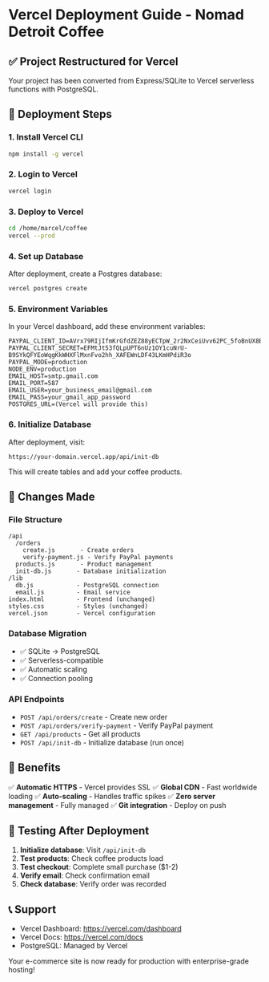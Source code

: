 # Vercel Deployment Guide - Nomad Detroit Coffee

## ✅ Project Restructured for Vercel

Your project has been converted from Express/SQLite to Vercel serverless functions with PostgreSQL.

## 🚀 Deployment Steps

### 1. Install Vercel CLI
```bash
npm install -g vercel
```

### 2. Login to Vercel
```bash
vercel login
```

### 3. Deploy to Vercel
```bash
cd /home/marcel/coffee
vercel --prod
```

### 4. Set up Database
After deployment, create a Postgres database:
```bash
vercel postgres create
```

### 5. Environment Variables
In your Vercel dashboard, add these environment variables:

```
PAYPAL_CLIENT_ID=AVrx79RIjIfmKrGfdZEZ88yECTpW_2r2NxCeiUvv62PC_5foBnUX8B8mf9gfg57rgahUcUC5s420MhFk
PAYPAL_CLIENT_SECRET=EFMtJt53fQLpUPT6nUz1OY1cuNrU-B9SYkQFYEoWqgKkWHXFlMxnFvo2hh_XAFEWnLDF43LKmHPdiR3o
PAYPAL_MODE=production
NODE_ENV=production
EMAIL_HOST=smtp.gmail.com
EMAIL_PORT=587
EMAIL_USER=your_business_email@gmail.com
EMAIL_PASS=your_gmail_app_password
POSTGRES_URL=(Vercel will provide this)
```

### 6. Initialize Database
After deployment, visit:
```
https://your-domain.vercel.app/api/init-db
```
This will create tables and add your coffee products.

## 🔧 Changes Made

### File Structure
```
/api
  /orders
    create.js       - Create orders
    verify-payment.js - Verify PayPal payments
  products.js       - Product management
  init-db.js       - Database initialization
/lib
  db.js            - PostgreSQL connection
  email.js         - Email service
index.html         - Frontend (unchanged)
styles.css         - Styles (unchanged)
vercel.json        - Vercel configuration
```

### Database Migration
- ✅ SQLite → PostgreSQL
- ✅ Serverless-compatible
- ✅ Automatic scaling
- ✅ Connection pooling

### API Endpoints
- `POST /api/orders/create` - Create new order
- `POST /api/orders/verify-payment` - Verify PayPal payment
- `GET /api/products` - Get all products
- `POST /api/init-db` - Initialize database (run once)

## 🎯 Benefits

✅ **Automatic HTTPS** - Vercel provides SSL
✅ **Global CDN** - Fast worldwide loading
✅ **Auto-scaling** - Handles traffic spikes
✅ **Zero server management** - Fully managed
✅ **Git integration** - Deploy on push

## 🧪 Testing After Deployment

1. **Initialize database**: Visit `/api/init-db`
2. **Test products**: Check coffee products load
3. **Test checkout**: Complete small purchase ($1-2)
4. **Verify email**: Check confirmation email
5. **Check database**: Verify order was recorded

## 📞 Support

- Vercel Dashboard: https://vercel.com/dashboard
- Vercel Docs: https://vercel.com/docs
- PostgreSQL: Managed by Vercel

Your e-commerce site is now ready for production with enterprise-grade hosting!